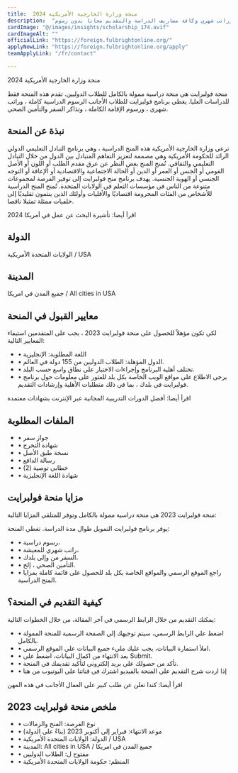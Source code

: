 ```yaml
---
title:  منحة وزارة الخارجية الأمريكية 2024 
description:  "فرصة ذهبية مقدمة من وزارة الخارجية الأمريكية للدراسة في امريكا بتمويل كامل وراتب شهري وكافة مصاريف الدراسة والتقديم مجانا بدون رسوم." 
cardImage: "@/images/insights/scholarship_174.avif" 
cardImageAlt: "" 
officialLink: "https://foreign.fulbrightonline.org/" 
applyNowLink: "https://foreign.fulbrightonline.org/apply" 
teamApplyLink: "/fr/contact"

---
```


منحة وزارة الخارجية الأمريكية 2024

منحة فولبرايت هي منحة دراسية ممولة بالكامل للطلاب الدوليين. تقدم هذه المنحة فقط للدراسات العليا. يغطي برنامج فولبرايت للطلاب الأجانب الرسوم الدراسية كاملة ، وراتب شهري ، ورسوم الإقامة الكاملة ، وتذاكر السفر والتأمين الصحي.

## نبذة عن المنحة

ترعى وزارة الخارجية الأمريكية هذه المنح الدراسية ، وهي برنامج التبادل التعليمي الدولي الرائد للحكومة الأمريكية وهي مصممة لتعزيز التفاهم المتبادل بين الدول من خلال التبادل التعليمي والثقافي. تُمنح المنح بغض النظر عن عرق مقدم الطلب أو اللون أو الأصل القومي أو الجنس أو العمر أو الدين أو الحالة الاجتماعية والاقتصادية أو الإعاقة أو التوجه الجنسي أو الهوية الجنسية. يهدف برنامج منح فولبرايت إلى توفير الفرصة لمجموعات متنوعة من الناس في مؤسسات التعلم في الولايات المتحدة. تُمنح المنح الدراسية للأشخاص من الفئات المحرومة اقتصاديًا والأقليات وأولئك الذين ينتمون تقليديًا إلى خلفيات ممثلة تمثيلا ناقصا.

اقرأ أيضا: تأشيرة البحث عن عمل في أمريكا 2024

## الدولة

الولايات المتحدة الأمريكية / USA

## المدينة

جميع المدن في امريكا / All cities in USA

## معايير القبول في المنحة

لكي تكون مؤهلاً للحصول على منحة فولبرايت 2023 ، يجب على المتقدمين استيفاء المعايير التالية:

- • اللغة المطلوبة: الإنجليزية
- • الدول المؤهلة: الطلاب الدوليين من 155 دولة في العالم.
- • تختلف أهلية البرنامج وإجراءات الاختيار على نطاق واسع حسب البلد.
- • يرجى الاطلاع على مواقع الويب الخاصة بكل بلد للعثور على معلومات حول برنامج فولبرايت في بلدك ، بما في ذلك متطلبات الأهلية وإرشادات التقديم.

اقرأ أيضا: أفضل الدورات التدريبية المجانية عبر الإنترنت بشهادات معتمدة

## الملفات المطلوبة

- • جواز سفر
- • شهادة التخرج
- • نسخة طبق الأصل
- • رسالة الدافع
- • خطابي توصية (2)
- • شهادة اللغة الإنجليزية

## مزايا منحة فولبرايت

منحة فولبرايت 2023 هي منحة دراسية ممولة بالكامل وتوفر للمتلقي المزايا التالية:

يوفر برنامج فولبرايت التمويل طوال مدة الدراسة. تغطي المنحة:

- • رسوم دراسية،
- • راتب شهري للمعيشة،
- • السفر من وإلى بلدك،
- • التأمين الصحي ، إلخ.
- • راجع الموقع الرسمي والمواقع الخاصة بكل بلد للحصول على قائمة كاملة بمزايا المنح الدراسية.

## كيفية التقديم في المنحة؟

يمكنك التقديم من خلال الرابط الرسمي في آخر المقالة، من خلال الخطوات التالية:

- • اضغط علي الرابط الرسمي، سيتم توجيهك إلي الصفحة الرسمية للمنحة الممولة بالكامل.
- • املأ استمارة البيانات، يجب عليك مليء جميع البيانات علي الموقع الرسمي.
- • بعد الانتهاء من اكمال البيانات، اضغط علي Submit.
- • تأكد من حصولك علي بريد إلكتروني لتأكيد تقديمك في المنحة.
- • إذا اردت شرح التقديم علي المنحة بالفيديو اشترك في قناتنا علي اليوتيوب من هنا

اقرأ أيضا: كندا تعلن عن طلب كبير على العمال الأجانب في هذه المهن

## ملخص منحة فولبرايت 2023

- • نوع الفرصة: المنح والزمالات
- • موعد الانتهاء: فبراير إلى أكتوبر 2023 (بناءً على الدولة)
- • الدولة: الولايات المتحدة الأمريكية / USA
- • المدينة: All cities in USA / جميع المدن في امريكا
- • مفتوح ل: الطلاب الدوليين
- • المنظم: حكومة الولايات المتحدة الأمريكية

